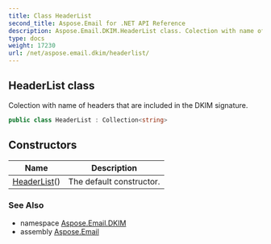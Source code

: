 ```yaml
---
title: Class HeaderList
second_title: Aspose.Email for .NET API Reference
description: Aspose.Email.DKIM.HeaderList class. Colection with name of headers that are included in the DKIM signature
type: docs
weight: 17230
url: /net/aspose.email.dkim/headerlist/
---
```

## HeaderList class

Colection with name of headers that are included in the DKIM signature.

```csharp
public class HeaderList : Collection<string>
```

## Constructors

| Name | Description |
| --- | --- |
| [HeaderList](headerlist/)() | The default constructor. |

### See Also

* namespace [Aspose.Email.DKIM](../../aspose.email.dkim/)
* assembly [Aspose.Email](../../)


